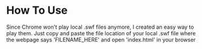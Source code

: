 # How To Use
Since Chrome won't play local .swf files anymore, I created an easy way to play them. Just copy and paste the file location of your local .swf file where the webpage says 'FILENAME_HERE' and open 'index.html' in your browser

